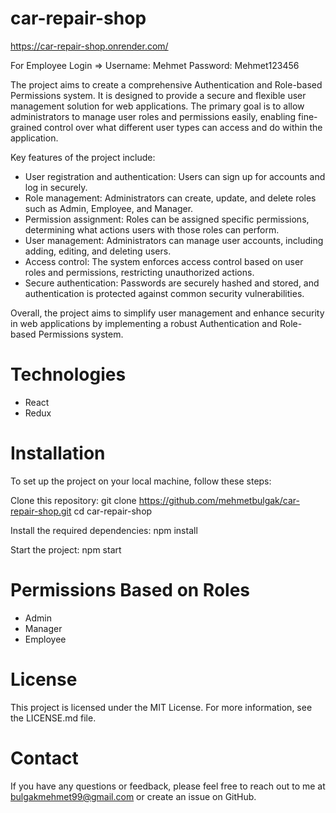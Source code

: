 # car-repair-shop

https://car-repair-shop.onrender.com/

For Employee Login => Username: Mehmet Password: Mehmet123456

The project aims to create a comprehensive Authentication and Role-based Permissions system. It is designed to provide a secure and flexible user management solution for web applications. The primary goal is to allow administrators to manage user roles and permissions easily, enabling fine-grained control over what different user types can access and do within the application.

Key features of the project include:

- User registration and authentication: Users can sign up for accounts and log in securely.
- Role management: Administrators can create, update, and delete roles such as Admin, Employee, and Manager.
- Permission assignment: Roles can be assigned specific permissions, determining what actions users with those roles can perform.
- User management: Administrators can manage user accounts, including adding, editing, and deleting users.
- Access control: The system enforces access control based on user roles and permissions, restricting unauthorized actions.
- Secure authentication: Passwords are securely hashed and stored, and authentication is protected against common security vulnerabilities.

Overall, the project aims to simplify user management and enhance security in web applications by implementing a robust Authentication and Role-based Permissions system.

# Technologies
- React
- Redux

# Installation
To set up the project on your local machine, follow these steps:

Clone this repository:
git clone https://github.com/mehmetbulgak/car-repair-shop.git
cd car-repair-shop

Install the required dependencies:
npm install

Start the project:
npm start

# Permissions Based on Roles
- Admin
- Manager
- Employee

# License
This project is licensed under the MIT License. For more information, see the LICENSE.md file.

# Contact
If you have any questions or feedback, please feel free to reach out to me at bulgakmehmet99@gmail.com or create an issue on GitHub.

